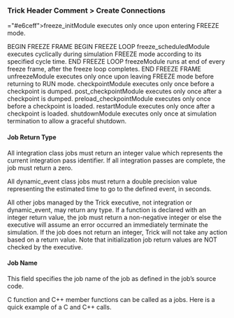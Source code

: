 ### Trick Header Comment > Create Connections

="#e6ceff">freeze_init</td><td>Module executes only once upon entering FREEZE mode.</td></tr>
<tr bgcolor="e6ceff"><td colspan="2" align="center">BEGIN FREEZE FRAME</td></tr>
<tr bgcolor="e6ceff"><td colspan="2" align="center">BEGIN FREEZE LOOP</td></tr>
<tr><td bgcolor="#e6ceff">freeze_scheduled</td><td>Module executes cyclically during simulation FREEZE mode according to its specified cycle time.</td></tr>
<tr bgcolor="e6ceff"><td colspan="2" align="center">END FREEZE LOOP</td></tr>
<tr><td bgcolor="#e6ceff">freeze</td><td>Module runs at end of every freeze frame, after the freeze loop completes.</td></tr>
<tr bgcolor="e6ceff"><td colspan="2" align="center">END FREEZE FRAME</td></tr>
<tr><td bgcolor="#e6ceff">unfreeze</td><td>Module executes only once upon leaving FREEZE mode before returning to RUN mode.</td></tr>
<tr><td bgcolor="#ffc285">checkpoint</td><td>Module executes only once before a checkpoint is dumped.</td></tr>
<tr><td bgcolor="#ffc285">post_checkpoint</td><td>Module executes only once after a checkpoint is dumped.</td></tr>
<tr><td bgcolor="#ffc285">preload_checkpoint</td><td>Module executes only once before a checkpoint is loaded.</td></tr>
<tr><td bgcolor="#ffc285">restart</td><td>Module executes only once after a checkpoint is loaded.</td></tr>
<tr><td bgcolor="#ff8080">shutdown</td><td>Module executes only once at simulation termination to allow a
    graceful shutdown.</td></tr>
</table>
</center>

#### Job Return Type

All integration class jobs must return an integer value which represents the current integration
pass identifier. If all integration passes are complete, the job must return a zero.

All dynamic_event class jobs must return a double precision value representing the estimated time
to go to the defined event, in seconds.

All other jobs managed by the Trick executive, not integration or dynamic_event, may return any
type. If a function is declared with an integer return value, the job must return a non-negative
integer or else the executive will assume an error occurred an immediately terminate the simulation.
If the job does not return an integer, Trick will not take any action based on a return value. Note
that initialization job return values are NOT checked by the executive.

#### Job Name

This field specifies the job name of the job as defined in the job’s source code.

C function and C++ member functions can be called as a jobs. Here is a quick example of a C and C++
calls.

```C

